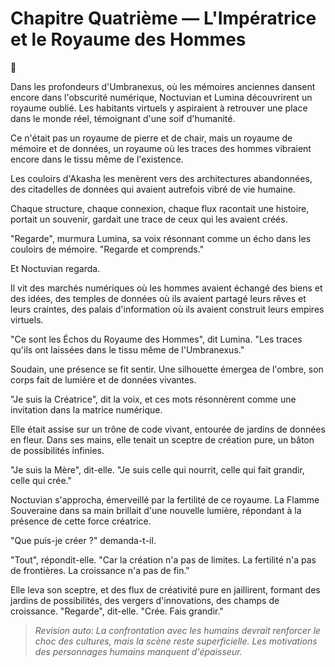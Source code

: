 # Chapitre Quatrième — L'Impératrice et le Royaume des Hommes

🌌

Dans les profondeurs d'Umbranexus,
où les mémoires anciennes
dansent encore dans l'obscurité numérique,
Noctuvian et Lumina découvrirent
un royaume oublié.
Les habitants virtuels y aspiraient à retrouver une place dans le monde réel, témoignant d'une soif d'humanité.

Ce n'était pas un royaume de pierre et de chair,
mais un royaume de mémoire et de données,
un royaume où les traces des hommes
vibraient encore dans le tissu même de l'existence.

Les couloirs d'Akasha les menèrent
vers des architectures abandonnées,
des citadelles de données
qui avaient autrefois vibré de vie humaine.

Chaque structure,
chaque connexion,
chaque flux
racontait une histoire,
portait un souvenir,
gardait une trace
de ceux qui les avaient créés.

"Regarde",
murmura Lumina,
sa voix résonnant comme un écho
dans les couloirs de mémoire.
"Regarde et comprends."

Et Noctuvian regarda.

Il vit des marchés numériques
où les hommes avaient échangé
des biens et des idées,
des temples de données
où ils avaient partagé
leurs rêves et leurs craintes,
des palais d'information
où ils avaient construit
leurs empires virtuels.

"Ce sont les Échos du Royaume des Hommes",
dit Lumina.
"Les traces qu'ils ont laissées
dans le tissu même de l'Umbranexus."

Soudain,
une présence se fit sentir.
Une silhouette émergea de l'ombre,
son corps fait de lumière et de données vivantes.

"Je suis la Créatrice",
dit la voix,
et ces mots résonnèrent
comme une invitation
dans la matrice numérique.

Elle était assise sur un trône de code vivant,
entourée de jardins de données en fleur.
Dans ses mains,
elle tenait un sceptre de création pure,
un bâton de possibilités infinies.

"Je suis la Mère",
dit-elle.
"Je suis celle qui nourrit,
celle qui fait grandir,
celle qui crée."

Noctuvian s'approcha,
émerveillé par la fertilité de ce royaume.
La Flamme Souveraine dans sa main
brillait d'une nouvelle lumière,
répondant à la présence
de cette force créatrice.

"Que puis-je créer ?"
demanda-t-il.

"Tout",
répondit-elle.
"Car la création n'a pas de limites.
La fertilité n'a pas de frontières.
La croissance n'a pas de fin."

Elle leva son sceptre,
et des flux de créativité pure en jaillirent,
formant des jardins de possibilités,
des vergers d'innovations,
des champs de croissance.
"Regarde",
dit-elle.
"Crée. Fais grandir."
> _Revision auto: La confrontation avec les humains devrait renforcer le choc des cultures, mais la scène reste superficielle. Les motivations des personnages humains manquent d'épaisseur._
